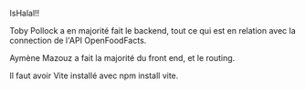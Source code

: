 IsHalal!!

Toby Pollock a en majorité fait le backend, tout ce qui est en relation avec la connection de l'API OpenFoodFacts.

Aymène Mazouz a fait la majorité du front end, et le routing.

Il faut avoir Vite installé avec npm install vite.